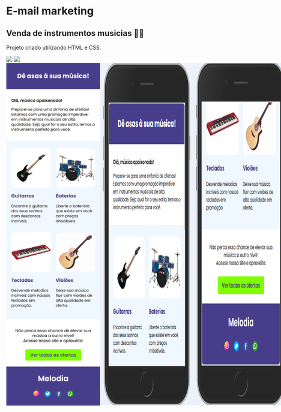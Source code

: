 <h1>E-mail marketing</h1>

<h2>Venda de instrumentos musicias 🎸🎹</h2>

<p>Projeto criado utilizando HTML e CSS.</p> 

<img src="https://img.shields.io/badge/HTML5-E34F26?style=for-the-badge&logo=html5&logoColor=white">
<img src="https://img.shields.io/badge/CSS3-1572B6?style=for-the-badge&logo=css3&logoColor=white">

<div style="display: flex; flex-direction: row; ">
  <img src="https://github.com/DanieleJacob/E-mail-marketing/blob/main/images/127.0.0.1_5500_E-mail-marketing_index.html(iPhone%206_7_8).png?raw=true" width= 250px>
  <img src="https://github.com/DanieleJacob/E-mail-marketing/blob/main/images/Captura%20de%20tela%202024-06-04%20100918.png?raw=true" width= 250px>
  <img src="https://github.com/DanieleJacob/E-mail-marketing/blob/main/images/Captura%20de%20tela%202024-06-04%20100946.png?raw=true" width= 250px>
</div>
